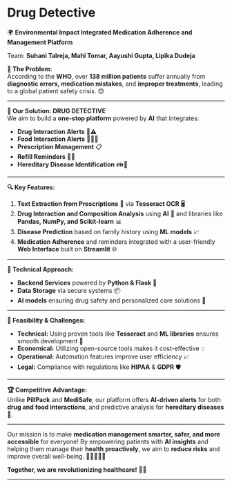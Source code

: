 #  Drug Detective

🌍 **Environmental Impact Integrated Medication Adherence and Management Platform**

Team: **Suhani Talreja, Mahi Tomar, Aayushi Gupta, Lipika Dudeja**

**🚨 The Problem:**  
According to the **WHO**, over **138 million patients** suffer annually from **diagnostic errors, medication mistakes**, and **improper treatments**, leading to a global patient safety crisis. 😓

---

**🧠 Our Solution: DRUG DETECTIVE**  
We aim to build a **one-stop platform** powered by **AI** that integrates:
- **Drug Interaction Alerts** 💊⚠️
- **Food Interaction Alerts** 🍔🚫💊
- **Prescription Management** 📋
- **Refill Reminders** 📅⏰
- **Hereditary Disease Identification** 👪🧬

---

**🔍 Key Features:**
1. **Text Extraction from Prescriptions** 📜 via **Tesseract OCR** 🖥️
2. **Drug Interaction and Composition Analysis** using **AI** 🤖 and libraries like **Pandas, NumPy, and Scikit-learn** 📊
3. **Disease Prediction** based on family history using **ML models** 📈
4. **Medication Adherence** and reminders integrated with a user-friendly **Web Interface** built on **Streamlit** 🌐

---

**🔧 Technical Approach:**
- **Backend Services** powered by **Python & Flask** 🐍
- **Data Storage** via secure systems 📦
- **AI models** ensuring drug safety and personalized care solutions 💉

---

**🚀 Feasibility & Challenges:**
- **Technical:** Using proven tools like **Tesseract** and **ML libraries** ensures smooth development 🔧
- **Economical:** Utilizing open-source tools makes it cost-effective 💡
- **Operational:** Automation features improve user efficiency 📈
- **Legal:** Compliance with regulations like **HIPAA** & **GDPR** 🛡️

---

**🏆 Competitive Advantage:**  
Unlike **PillPack** and **MediSafe**, our platform offers **AI-driven alerts** for both **drug and food interactions**, and predictive analysis for **hereditary diseases** 🧬.

---

Our mission is to make **medication management smarter, safer, and more accessible** for everyone! By empowering patients with **AI insights** and helping them manage their **health proactively**, we aim to **reduce risks** and improve overall well-being. 🌟👩‍⚕️👨‍⚕️

**Together, we are revolutionizing healthcare!** 💪💊

--- 


